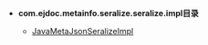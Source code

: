 


- **com.ejdoc.metainfo.seralize.seralize.impl目录**

	- [JavaMetaJsonSeralizeImpl](metaInfoSeralize/com/ejdoc/metainfo/seralize/seralize/impl/JavaMetaJsonSeralizeImpl.md)
